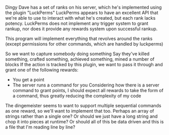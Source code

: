Dingy Dave has a set of ranks on his server, which he's implemented using the plugin "LuckPerms"
LuckPerms appears to have an excellent API that we're able to use to interact with what he's created, but each rank lacks potency.
LuckPerms does not implement any trigger system to grant rankup, nor does it provide any rewards system upon successful rankup.

This program will implement everything that revolves around the ranks (except permissions for other commands, which are handled by luckperms)

So we want to capture somebody doing something
Say they've killed something, crafted something, achieved something, mined a number of blocks
If the action is tracked by this plugin, we want to pass it through and grant one of the following rewards:
  * You get a point
  * The server runs a command for you
Considering how there is a server command to grant points, I should expect all rewards to take the form of a command,
thus greatly reducing the complexity of my code

The dingemeister seems to want to support multiple sequential commands as one reward, so we'll want to implement that too.
Perhaps an array of strings rather than a single one? Or should we just have a long string and chop it into pieces at runtime?
Or should all of this be data driven and this is a file that I'm reading line by line?
